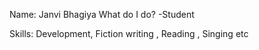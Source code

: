 Name: Janvi Bhagiya
What do I do? 
-Student 

Skills: Development, Fiction writing , Reading , Singing etc
